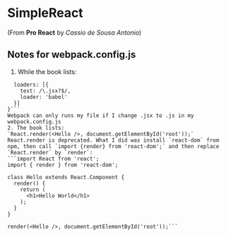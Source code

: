 # SimpleReact
(From **Pro React** by *Cassio de Sousa Antonio*)
## Notes for webpack.config.js
1. While the book lists:
```module: {
  loaders: [{
    test: /\.jsx?$/,
    loader: 'babel'
  }]
}```
Webpack can only runs my file if I change .jsx to .js in my webpack.config.js
2. The book lists:
`React.render(<Hello />, document.getElementById('root'));`
React.render is deprecated. What I did was install `react-dom` from npm, then call `import {render} from 'react-dom';` and then replace `React.render` by `render`:
```import React from 'react';
import { render } from 'react-dom';

class Hello extends React.Component {
  render() {
    return (
      <h1>Hello World</h1>
    );
  }
}

render(<Hello />, document.getElementById('root'));```
